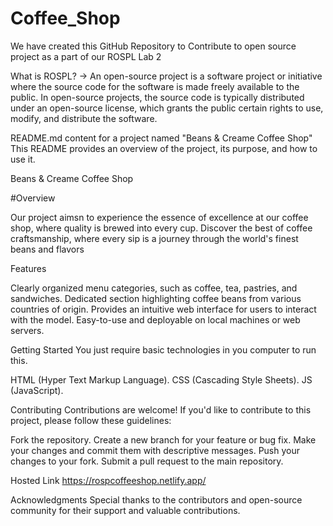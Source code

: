 # Coffee_Shop

We have created this GitHub Repository to Contribute to open source project as a part of our ROSPL Lab 2

What is ROSPL? -> An open-source project is a software project or initiative where the source code for the software is made freely available to the public. In open-source projects, the source code is typically distributed under an open-source license, which grants the public certain rights to use, modify, and distribute the software.

README.md content for a project named "Beans & Creame Coffee Shop" This README provides an overview of the project, its purpose, and how to use it.

Beans & Creame Coffee Shop

#Overview

Our project aimsn to experience the essence of excellence at our coffee shop, where quality is brewed into every cup. Discover the best of coffee craftsmanship, where every sip is a journey through the world's finest beans and flavors

Features

Clearly organized menu categories, such as coffee, tea, pastries, and sandwiches.
Dedicated section highlighting coffee beans from various countries of origin.
Provides an intuitive web interface for users to interact with the model.
Easy-to-use and deployable on local machines or web servers.


Getting Started
You just require basic technologies in you computer to run this.

HTML (Hyper Text Markup Language).
CSS (Cascading Style Sheets).
JS (JavaScript).

Contributing
Contributions are welcome! If you'd like to contribute to this project, please follow these guidelines:

Fork the repository.
Create a new branch for your feature or bug fix.
Make your changes and commit them with descriptive messages.
Push your changes to your fork.
Submit a pull request to the main repository.

Hosted Link https://rospcoffeeshop.netlify.app/

Acknowledgments
Special thanks to the contributors and open-source community for their support and valuable contributions.
